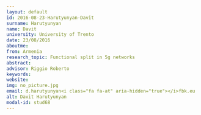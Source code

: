 ```yaml
---
layout: default 
id: 2016-08-23-Harutyunyan-Davit
surname: Harutyunyan
name: Davit
university: University of Trento
date: 23/08/2016
aboutme: 
from: Armenia
research_topic: Functional split in 5g networks
abstract: 
advisor: Riggio Roberto 
keywords: 
website: 
img: no_picture.jpg
email: d.harutyunyan<i class="fa fa-at" aria-hidden="true"></i>fbk.eu
alt: Davit Harutyunyan
modal-id: stud68
---
```

